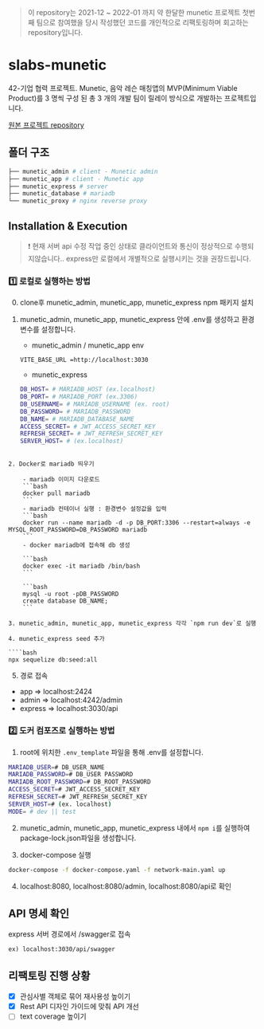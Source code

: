 > 이 repository는 2021-12 ~ 2022-01 까지 약 한달한 munetic 프로젝트 첫번째 팀으로 참여했을 당시 작성했던 코드를 개인적으로 리팩토링하며 회고하는 repository입니다.

# slabs-munetic

42-기업 협력 프로젝트.
Munetic, 음악 레슨 매칭앱의 MVP(Minimum Viable Product)를 3 명씩 구성 된 총 3 개의 개발 팀이 릴레이 방식으로 개발하는 프로젝트입니다.

[원본 프로젝트 repository](https://github.com/innovationacademy-kr/slabs-munetic)

## 폴더 구조

```bash
├── munetic_admin # client - Munetic admin
├── munetic_app # client - Munetic app
├── munetic_express # server
├── munetic_database # mariadb
└── munetic_proxy # nginx reverse proxy
```

## Installation & Execution

> ❗️ 현재 서버 api 수정 작업 중인 상태로 클라이언트와 통신이 정상적으로 수행되지않습니다.. express만 로컬에서 개별적으로 실행시키는 것을 권장드립니다.

### 1️⃣ 로컬로 실행하는 방법

0. clone후 munetic_admin, munetic_app, munetic_express npm 패키지 설치

1. munetic_admin, munetic_app, munetic_express 안에 .env를 생성하고 환경변수를 설정합니다.

   - munetic_admin / munetic_app env

   ```
   VITE_BASE_URL =http://localhost:3030
   ```

   - munetic_express

   ```bash
   DB_HOST= # MARIADB_HOST (ex.localhost)
   DB_PORT= # MARIADB_PORT (ex.3306)
   DB_USERNAME= # MARIADB_USERNAME (ex. root)
   DB_PASSWORD= # MARIADB_PASSWORD
   DB_NAME= # MARIADB_DATABASE_NAME
   ACCESS_SECRET= # JWT_ACCESS_SECRET_KEY
   REFRESH_SECRET= # JWT_REFRESH_SECRET_KEY
   SERVER_HOST= # (ex.localhost)
   ```

`````

2. Docker로 mariadb 띄우기

	- mariadb 이미지 다운로드
	```bash
	docker pull mariadb
	```
	- mariadb 컨테이너 실행 : 환경변수 설정값을 입력
	```bash
	docker run --name mariadb -d -p DB_PORT:3306 --restart=always -e MYSQL_ROOT_PASSWORD=DB_PASSWORD mariadb
	```
	- docker mariadb에 접속해 db 생성

	```bash
	docker exec -it mariadb /bin/bash
	```

	```bash
	mysql -u root -pDB_PASSWORD
	create database DB_NAME;
	```

3. munetic_admin, munetic_app, munetic_express 각각 `npm run dev`로 실행

4. munetic_express seed 추가

````bash
npx sequelize db:seed:all
`````

5. 경로 접속

- app => localhost:2424
- admin => localhost:4242/admin
- express => localhost:3030/api

### 2️⃣ 도커 컴포즈로 실행하는 방법

1. root에 위치한 `.env_template` 파일을 통해 .env를 설정합니다.

```bash
MARIADB_USER=# DB_USER_NAME
MARIADB_PASSWORD=# DB_USER PASSWORD
MARIADB_ROOT_PASSWORD=# DB_ROOT_PASSWORD
ACCESS_SECRET=# JWT_ACCESS_SECRET_KEY
REFRESH_SECRET=# JWT_REFRESH_SECRET_KEY
SERVER_HOST=# (ex. localhost)
MODE= # dev || test
```

2. munetic_admin, munetic_app, munetic_express 내에서 `npm i`를 실행하여 package-lock.json파일을 생성합니다.

3. docker-compose 실행

```bash
docker-compose -f docker-compose.yaml -f network-main.yaml up
```

4. localhost:8080, localhost:8080/admin, localhost:8080/api로 확인

## API 명세 확인

express 서버 경로에서 /swagger로 접속

```
ex) localhost:3030/api/swagger
```

## 리팩토링 진행 상황

- [x] 관심사별 객체로 묶어 재사용성 높이기
- [x] Rest API 디자인 가이드에 맞춰 API 개선
- [ ] text coverage 높이기

